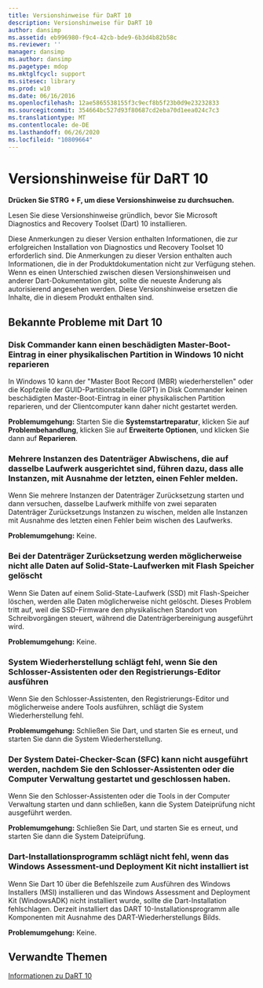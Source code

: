 ```yaml
---
title: Versionshinweise für DaRT 10
description: Versionshinweise für DaRT 10
author: dansimp
ms.assetid: eb996980-f9c4-42cb-bde9-6b3d4b82b58c
ms.reviewer: ''
manager: dansimp
ms.author: dansimp
ms.pagetype: mdop
ms.mktglfcycl: support
ms.sitesec: library
ms.prod: w10
ms.date: 06/16/2016
ms.openlocfilehash: 12ae5865538155f3c9ecf8b5f23b0d9e23232833
ms.sourcegitcommit: 354664bc527d93f80687cd2eba70d1eea024c7c3
ms.translationtype: MT
ms.contentlocale: de-DE
ms.lasthandoff: 06/26/2020
ms.locfileid: "10809664"
---
```

# Versionshinweise für DaRT 10


**Drücken Sie STRG + F, um diese Versionshinweise zu durchsuchen.**

Lesen Sie diese Versionshinweise gründlich, bevor Sie Microsoft Diagnostics and Recovery Toolset (Dart) 10 installieren.

Diese Anmerkungen zu dieser Version enthalten Informationen, die zur erfolgreichen Installation von Diagnostics und Recovery Toolset 10 erforderlich sind. Die Anmerkungen zu dieser Version enthalten auch Informationen, die in der Produktdokumentation nicht zur Verfügung stehen. Wenn es einen Unterschied zwischen diesen Versionshinweisen und anderer Dart-Dokumentation gibt, sollte die neueste Änderung als autorisierend angesehen werden. Diese Versionshinweise ersetzen die Inhalte, die in diesem Produkt enthalten sind.

## Bekannte Probleme mit Dart 10


### Disk Commander kann einen beschädigten Master-Boot-Eintrag in einer physikalischen Partition in Windows 10 nicht reparieren

In Windows 10 kann der "Master Boot Record (MBR) wiederherstellen" oder die Kopfzeile der GUID-Partitionstabelle (GPT) in Disk Commander keinen beschädigten Master-Boot-Eintrag in einer physikalischen Partition reparieren, und der Clientcomputer kann daher nicht gestartet werden.

**Problemumgehung:** Starten Sie die **Systemstartreparatur**, klicken Sie auf **Problembehandlung**, klicken Sie auf **Erweiterte Optionen**, und klicken Sie dann auf **Reparieren**.

### Mehrere Instanzen des Datenträger Abwischens, die auf dasselbe Laufwerk ausgerichtet sind, führen dazu, dass alle Instanzen, mit Ausnahme der letzten, einen Fehler melden.

Wenn Sie mehrere Instanzen der Datenträger Zurücksetzung starten und dann versuchen, dasselbe Laufwerk mithilfe von zwei separaten Datenträger Zurücksetzungs Instanzen zu wischen, melden alle Instanzen mit Ausnahme des letzten einen Fehler beim wischen des Laufwerks.

**Problemumgehung:** Keine.

### Bei der Datenträger Zurücksetzung werden möglicherweise nicht alle Daten auf Solid-State-Laufwerken mit Flash Speicher gelöscht

Wenn Sie Daten auf einem Solid-State-Laufwerk (SSD) mit Flash-Speicher löschen, werden alle Daten möglicherweise nicht gelöscht. Dieses Problem tritt auf, weil die SSD-Firmware den physikalischen Standort von Schreibvorgängen steuert, während die Datenträgerbereinigung ausgeführt wird.

**Problemumgehung:** Keine.

### System Wiederherstellung schlägt fehl, wenn Sie den Schlosser-Assistenten oder den Registrierungs-Editor ausführen

Wenn Sie den Schlosser-Assistenten, den Registrierungs-Editor und möglicherweise andere Tools ausführen, schlägt die System Wiederherstellung fehl.

**Problemumgehung:** Schließen Sie Dart, und starten Sie es erneut, und starten Sie dann die System Wiederherstellung.

### Der System Datei-Checker-Scan (SFC) kann nicht ausgeführt werden, nachdem Sie den Schlosser-Assistenten oder die Computer Verwaltung gestartet und geschlossen haben.

Wenn Sie den Schlosser-Assistenten oder die Tools in der Computer Verwaltung starten und dann schließen, kann die System Dateiprüfung nicht ausgeführt werden.

**Problemumgehung:** Schließen Sie Dart, und starten Sie es erneut, und starten Sie dann die System Dateiprüfung.

### <a href="" id="-------------dart-installer-does-not-fail-when-the-windows-assessment-and-deployment-kit-is-not-installed"></a> Dart-Installationsprogramm schlägt nicht fehl, wenn das Windows Assessment-und Deployment Kit nicht installiert ist

Wenn Sie Dart 10 über die Befehlszeile zum Ausführen des Windows Installers (MSI) installieren und das Windows Assessment and Deployment Kit (WindowsADK) nicht installiert wurde, sollte die Dart-Installation fehlschlagen. Derzeit installiert das DART 10-Installationsprogramm alle Komponenten mit Ausnahme des DART-Wiederherstellungs Bilds.

**Problemumgehung:** Keine.

## Verwandte Themen


[Informationen zu DaRT 10](about-dart-10.md)

 

 





